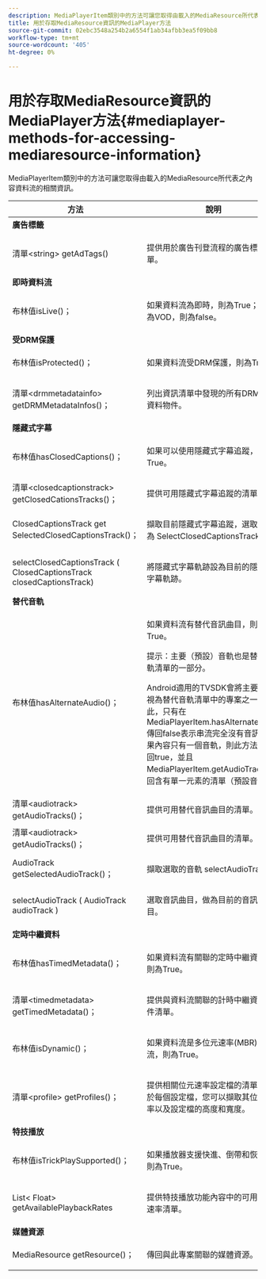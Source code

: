 ```yaml
---
description: MediaPlayerItem類別中的方法可讓您取得由載入的MediaResource所代表之內容資料流的相關資訊。
title: 用於存取MediaResource資訊的MediaPlayer方法
source-git-commit: 02ebc3548a254b2a6554f1ab34afbb3ea5f09bb8
workflow-type: tm+mt
source-wordcount: '405'
ht-degree: 0%

---
```


# 用於存取MediaResource資訊的MediaPlayer方法{#mediaplayer-methods-for-accessing-mediaresource-information}

MediaPlayerItem類別中的方法可讓您取得由載入的MediaResource所代表之內容資料流的相關資訊。

<table frame="all" colsep="1" rowsep="1" id="table_77B55D506FE24326A03D97AA087231FF"> 
 <thead> 
  <tr rowsep="1"> 
   <th colname="2" class="entry"> 方法 </th> 
   <th colname="3" class="entry"> 說明 </th> 
  </tr> 
 </thead>
 <tbody> 
  <tr rowsep="1"> 
   <td colname="1"> <b>廣告標籤</b> </td> 
   <td colname="3"> </td>
  </tr> 
  <tr rowsep="1"> 
   <td colname="2"> <span class="codeph"> 清單&lt;string&gt; getAdTags() </span> </td> 
   <td colname="3"> <p>提供用於廣告刊登流程的廣告標籤清單。 </p> </td> 
  </tr> 
  <tr rowsep="1"> 
   <td colname="1"> <b>即時資料流</b> </td> 
   <td colname="3"> </td>
  </tr> 
  <tr rowsep="1"> 
   <td colname="2"> <span class="codeph"> 布林值isLive()； </span> </td> 
   <td colname="3"> <p>如果資料流為即時，則為True；如果為VOD，則為false。 </p> </td> 
  </tr> 
  <tr rowsep="1"> 
   <td colname="1"> <b>受DRM保護</b> </td> 
  </tr> 
  <tr rowsep="1"> 
   <td colname="2"> <span class="codeph"> 布林值isProtected()； </span> </td> 
   <td colname="3"> <p>如果資料流受DRM保護，則為True。 </p> </td> 
  </tr> 
  <tr rowsep="1"> 
   <td colname="2"> <span class="codeph"> 清單&lt;drmmetadatainfo&gt; getDRMMetadataInfos()； </span> </td> 
   <td colname="3"> <p>列出資訊清單中發現的所有DRM中繼資料物件。 </p> </td> 
  </tr> 
  <tr rowsep="1"> 
   <td colname="1"> <b>隱藏式字幕</b> </td> 
   <td colname="3"> </td>
  </tr> 
  <tr rowsep="1"> 
   <td colname="2"> <span class="codeph"> 布林值hasClosedCaptions()； </span> </td> 
   <td colname="3"> <p>如果可以使用隱藏式字幕追蹤，則為True。 </p> </td> 
  </tr> 
  <tr rowsep="1"> 
   <td colname="2"> <span class="codeph"> 清單&lt;closedcaptionstrack&gt; getClosedCationsTracks()； </span> </td> 
   <td colname="3"> <p>提供可用隱藏式字幕追蹤的清單。 </p> </td> 
  </tr> 
  <tr rowsep="1"> 
   <td colname="2"> <span class="codeph"> ClosedCaptionsTrack get SelectedClosedCaptionsTrack()； </span> </td> 
   <td colname="3"> <p>擷取目前隱藏式字幕追蹤，選取方式為 <span class="codeph"> SelectClosedCaptionsTrack </span>. </p> </td> 
  </tr> 
  <tr rowsep="1"> 
   <td colname="2"> <span class="codeph"> selectClosedCaptionsTrack ( ClosedCaptionsTrack closedCaptionsTrack) </span> </td> 
   <td colname="3"> <p>將隱藏式字幕軌跡設為目前的隱藏式字幕軌跡。 </p> </td> 
  </tr> 
  <tr rowsep="1"> 
   <td colname="1"> <b>替代音軌</b> </td> 
   <td colname="3"> </td>
  </tr> 
  <tr rowsep="1"> 
   <td colname="2"> <span class="codeph"> 布林值hasAlternateAudio()； </span> </td> 
   <td colname="3"> <p>如果資料流有替代音訊曲目，則為True。 </p> <p>提示：主要（預設）音軌也是替代音軌清單的一部分。 </p> <p>Android適用的TVSDK會將主要音軌視為替代音軌清單中的專案之一。 因此，只有在 <span class="codeph"> MediaPlayerItem.hasAlternateAudio </span> 傳回false表示串流完全沒有音訊。 如果內容只有一個音軌，則此方法會傳回true，並且 <span class="codeph"> MediaPlayerItem.getAudioTracks </span> 傳回含有單一元素的清單（預設音軌）。 </p> </td> 
  </tr> 
  <tr rowsep="1"> 
   <td colname="2"> <span class="codeph"> 清單&lt;audiotrack&gt; getAudioTracks()； </span> </td> 
   <td colname="3"> 提供可用替代音訊曲目的清單。 </td> 
  </tr> 
  <tr rowsep="1"> 
   <td colname="2"> <span class="codeph"> 清單&lt;audiotrack&gt; getAudioTracks()； </span> </td> 
   <td colname="3"> <p>提供可用替代音訊曲目的清單。 </p> </td> 
  </tr> 
  <tr rowsep="1"> 
   <td colname="2"> <span class="codeph"> AudioTrack getSelectedAudioTrack()； </span> </td> 
   <td colname="3"> <p>擷取選取的音軌 <span class="codeph"> selectAudioTrack </span>. </p> </td> 
  </tr> 
  <tr rowsep="1"> 
   <td colname="2"> <span class="codeph"> selectAudioTrack ( AudioTrack audioTrack ) </span> </td> 
   <td colname="3"> <p>選取音訊曲目，做為目前的音訊曲目。 </p> </td> 
  </tr> 
  <tr rowsep="1"> 
   <td colname="1"> <b>定時中繼資料</b> </td> 
   <td colname="3"> </td>
  </tr> 
  <tr rowsep="1"> 
   <td colname="2"> <span class="codeph"> 布林值hasTimedMetadata()； </span> </td> 
   <td colname="3"> <p>如果資料流有關聯的定時中繼資料，則為True。 </p> </td> 
  </tr> 
  <tr rowsep="1"> 
   <td colname="2"> <span class="codeph"> 清單&lt;timedmetadata&gt; getTimedMetadata()； </span> </td> 
   <td colname="3"> <p>提供與資料流關聯的計時中繼資料物件清單。 </p> </td> 
  </tr> 
  <tr rowsep="1"> 
   <td colname="2"> <span class="codeph"> 布林值isDynamic()； </span> </td> 
   <td colname="3"> <p>如果資料流是多位元速率(MBR)資料流，則為True。 </p> </td> 
  </tr> 
  <tr rowsep="1"> 
   <td colname="2"> <span class="codeph"> 清單&lt;profile&gt; getProfiles()； </span> </td> 
   <td colname="3"> <p>提供相關位元速率設定檔的清單。 對於每個設定檔，您可以擷取其位元速率以及設定檔的高度和寬度。 </p> </td> 
  </tr> 
  <tr rowsep="1"> 
   <td colname="1"> <b>特技播放</b> </td> 
   <td colname="3"> </td>
  </tr> 
  <tr rowsep="1"> 
   <td colname="2"> <span class="codeph"> 布林值isTrickPlaySupported()； </span> </td> 
   <td colname="3"> <p>如果播放器支援快進、倒帶和恢復，則為True。 </p> </td> 
  </tr> 
  <tr rowsep="1"> 
   <td colname="2"> <span class="codeph"> List&lt; Float&gt; getAvailablePlaybackRates </span> </td> 
   <td colname="3"> <p>提供特技播放功能內容中的可用播放速率清單。 </p> </td> 
  </tr> 
  <tr rowsep="1"> 
   <td colname="1"> <b>媒體資源</b> </td> 
   <td colname="3"> </td>
  </tr> 
  <tr rowsep="1"> 
   <td colname="2"> <span class="codeph"> MediaResource getResource()； </span> </td> 
   <td colname="3"> <p>傳回與此專案關聯的媒體資源。 </p> </td> 
  </tr> 
 </tbody> 
</table>

